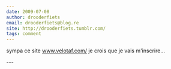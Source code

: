 ```yaml
---
date: 2009-07-08
author: drooderfiets
email: drooderfiets@blog.re
site: http://drooderfiets.tumblr.com/
tags: comment
---
```


<p>sympa ce site <a href="http://www.velotaf.com/" title="http://www.velotaf.com/" rel="nofollow">www.velotaf.com/</a> je crois que je vais m'inscrire...</p>
---